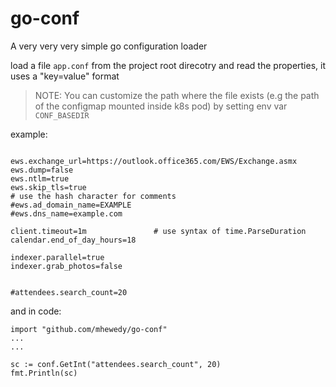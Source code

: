 # go-conf
A very very very simple go configuration loader

load a file `app.conf` from the project root direcotry and read the properties, it uses a "key=value" format

>NOTE: You can customize the path where the file exists (e.g the path of the configmap mounted inside k8s pod) by setting env var `CONF_BASEDIR`

example:
```shell script

ews.exchange_url=https://outlook.office365.com/EWS/Exchange.asmx
ews.dump=false
ews.ntlm=true
ews.skip_tls=true
# use the hash character for comments
#ews.ad_domain_name=EXAMPLE
#ews.dns_name=example.com

client.timeout=1m               # use syntax of time.ParseDuration
calendar.end_of_day_hours=18

indexer.parallel=true
indexer.grab_photos=false


#attendees.search_count=20

```

and in code:
```golang
import "github.com/mhewedy/go-conf"
...
...

sc := conf.GetInt("attendees.search_count", 20)
fmt.Println(sc)
```
